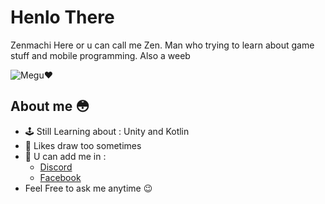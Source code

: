 # Henlo There 
Zenmachi Here or u can call me Zen. Man who trying to learn about game stuff and mobile programming. Also a weeb

![Megu❤](https://media.giphy.com/media/GcLLdwoMWd2A8/giphy.gif)

## About me 😳

- 🕹 Still Learning about : Unity and Kotlin
- 🎨 Likes draw too sometimes
- 👋 U can add me in : 
  - [Discord](https://discord.gg/user/Dokari4#8865)
  - [Facebook](https://web.facebook.com/zen.machi.50/)
- Feel Free to ask me anytime 😉
